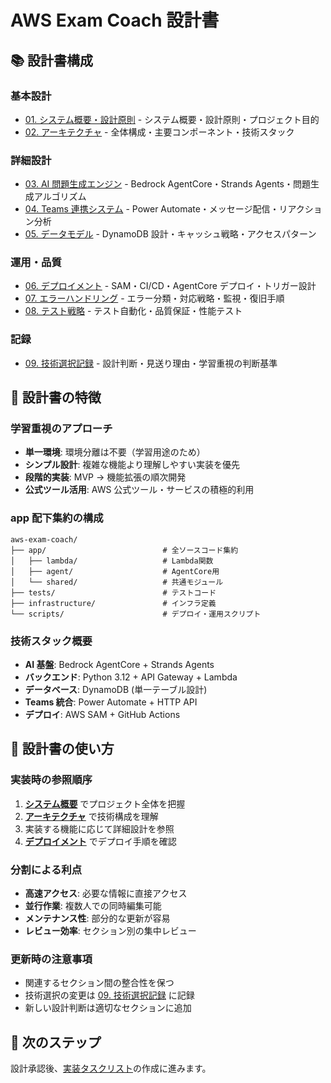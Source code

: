 # AWS Exam Coach 設計書

## 📚 設計書構成

### 基本設計

- [01. システム概要・設計原則](./design/01-overview.md) - システム概要・設計原則・プロジェクト目的
- [02. アーキテクチャ](./design/02-architecture.md) - 全体構成・主要コンポーネント・技術スタック

### 詳細設計

- [03. AI 問題生成エンジン](./design/03-ai-engine.md) - Bedrock AgentCore・Strands Agents・問題生成アルゴリズム
- [04. Teams 連携システム](./design/04-teams-integration.md) - Power Automate・メッセージ配信・リアクション分析
- [05. データモデル](./design/05-data-models.md) - DynamoDB 設計・キャッシュ戦略・アクセスパターン

### 運用・品質

- [06. デプロイメント](./design/06-deployment.md) - SAM・CI/CD・AgentCore デプロイ・トリガー設計
- [07. エラーハンドリング](./design/07-error-handling.md) - エラー分類・対応戦略・監視・復旧手順
- [08. テスト戦略](./design/08-testing.md) - テスト自動化・品質保証・性能テスト

### 記録

- [09. 技術選択記録](./design/09-decisions.md) - 設計判断・見送り理由・学習重視の判断基準

## 🎯 設計書の特徴

### 学習重視のアプローチ

- **単一環境**: 環境分離は不要（学習用途のため）
- **シンプル設計**: 複雑な機能より理解しやすい実装を優先
- **段階的実装**: MVP → 機能拡張の順次開発
- **公式ツール活用**: AWS 公式ツール・サービスの積極的利用

### app 配下集約の構成

```
aws-exam-coach/
├── app/                          # 全ソースコード集約
│   ├── lambda/                   # Lambda関数
│   ├── agent/                    # AgentCore用
│   └── shared/                   # 共通モジュール
├── tests/                        # テストコード
├── infrastructure/               # インフラ定義
└── scripts/                      # デプロイ・運用スクリプト
```

### 技術スタック概要

- **AI 基盤**: Bedrock AgentCore + Strands Agents
- **バックエンド**: Python 3.12 + API Gateway + Lambda
- **データベース**: DynamoDB (単一テーブル設計)
- **Teams 統合**: Power Automate + HTTP API
- **デプロイ**: AWS SAM + GitHub Actions

## 📖 設計書の使い方

### 実装時の参照順序

1. **[システム概要](./design/01-overview.md)** でプロジェクト全体を把握
2. **[アーキテクチャ](./design/02-architecture.md)** で技術構成を理解
3. 実装する機能に応じて詳細設計を参照
4. **[デプロイメント](./design/06-deployment.md)** でデプロイ手順を確認

### 分割による利点

- **高速アクセス**: 必要な情報に直接アクセス
- **並行作業**: 複数人での同時編集可能
- **メンテナンス性**: 部分的な更新が容易
- **レビュー効率**: セクション別の集中レビュー

### 更新時の注意事項

- 関連するセクション間の整合性を保つ
- 技術選択の変更は [09. 技術選択記録](./design/09-decisions.md) に記録
- 新しい設計判断は適切なセクションに追加

## 🚀 次のステップ

設計承認後、[実装タスクリスト](./tasks.md)の作成に進みます。
